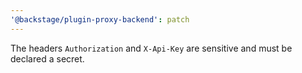 ```yaml
---
'@backstage/plugin-proxy-backend': patch
---
```


The headers `Authorization` and `X-Api-Key` are sensitive and must be declared a secret.
